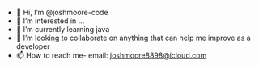 - 👋 Hi, I’m @joshmoore-code
- 👀 I’m interested in ...
- 🌱 I’m currently learning java
- 💞️ I’m looking to collaborate on anything that can help me improve as a developer
- 📫 How to reach me- email: joshmoore8898@icloud.com

<!---
joshmoore-code/joshmoore-code is a ✨ special ✨ repository because its `README.md` (this file) appears on your GitHub profile.
You can click the Preview link to take a look at your changes.
--->
